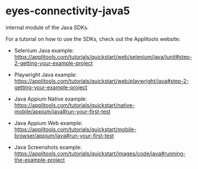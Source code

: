 # eyes-connectivity-java5
internal module of the Java SDKs.

For a tutorial on how to use the SDKs, check out the Applitools website:

- Selenium Java example: https://applitools.com/tutorials/quickstart/web/selenium/java/junit#step-2-getting-your-example-project

- Playwright Java example: https://applitools.com/tutorials/quickstart/web/playwright/java#step-2-getting-your-example-project

- Java Appium Native example: https://applitools.com/tutorials/quickstart/native-mobile/appium/java#run-your-first-test

- Java Appium Web example: https://applitools.com/tutorials/quickstart/mobile-browser/appium/java#run-your-first-test

- Java Screenshots example: https://applitools.com/tutorials/quickstart/images/code/java#running-the-example-project